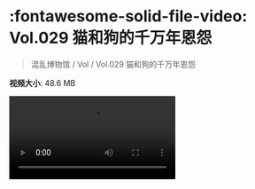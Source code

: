 # :fontawesome-solid-file-video: Vol.029 猫和狗的千万年恩怨

> 混乱博物馆 / Vol / Vol.029 猫和狗的千万年恩怨

**视频大小**: 48.6 MB

<div class="video"><video src="https://file.hsyhx.top/archive/混乱博物馆/Vol/029.mp4" controls preload>🤔 您的浏览器不支持 video 标签</video></div>